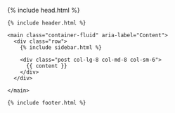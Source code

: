 <!DOCTYPE html>
<html lang="{{ page.lang | default: site.lang | default: "en" }}">

  {% include head.html %}

  <body>

    {% include header.html %}

    <main class="container-fluid" aria-label="Content">
      <div class="row">
        {% include sidebar.html %}

        <div class="post col-lg-8 col-md-8 col-sm-6">
          {{ content }}
        </div>
      </div>
      
    </main>

    {% include footer.html %}

  </body>

</html>
